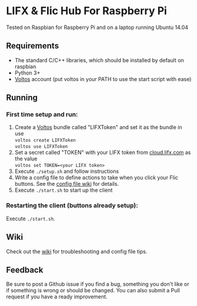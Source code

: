 # LIFX & Flic Hub For Raspberry Pi
Tested on Raspbian for Raspberry Pi and on a laptop running Ubuntu 14.04

## Requirements
- The standard C/C++ libraries, which should be installed by default on raspbian
- Python 3+
- [Voltos](http://voltos.io) account (put voltos in your PATH to use the start script with ease)

## Running

### First time setup and run:
1. Create a [Voltos](http://voltos.io) bundle called "LIFXToken" and set it as the bundle in use  
`voltos create LIFXToken`    
`voltos use LIFXToken`  
2. Set a secret called "TOKEN" with your LIFX token from [cloud.lifx.com](https://cloud.lifx.com) as the value  
`voltos set TOKEN=<your LIFX token>`  
2. Execute `./setup.sh` and follow instructions  
3. Write a config file to define actions to take when you click your Flic buttons. See the [config file wiki](https://github.com/jennafin/flic-lifx/wiki/Config-File-Format) for details.
4. Execute `./start.sh` to start up the client

### Restarting the client (buttons already setup):
Execute `./start.sh`.

## Wiki
Check out the [wiki](https://github.com/jennafin/flic-lifx/wiki) for troubleshooting and config file tips.

## Feedback
Be sure to post a Github issue if you find a bug, something you don't like or if something is wrong or should be changed. You can also submit a Pull request if you have a ready improvement.
